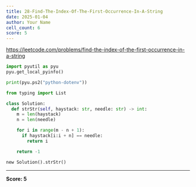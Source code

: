 ```yaml
---
title: 28-Find-The-Index-Of-The-First-Occurrence-In-A-String
date: 2025-01-04
author: Your Name
cell_count: 6
score: 5
---
```


https://leetcode.com/problems/find-the-index-of-the-first-occurrence-in-a-string


```python
import pyutil as pyu
pyu.get_local_pyinfo()
```


```python
print(pyu.ps2("python-dotenv"))
```


```python
from typing import List
```


```python
class Solution:
  def strStr(self, haystack: str, needle: str) -> int:
    m = len(haystack)
    n = len(needle)

    for i in range(m - n + 1):
      if haystack[i:i + n] == needle:
        return i

    return -1
```


```python
new Solution().strStr()
```


---
**Score: 5**
